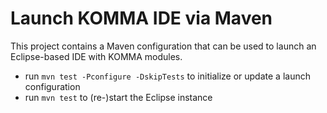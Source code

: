 # Launch KOMMA IDE via Maven

This project contains a Maven configuration that can be used to launch 
an Eclipse-based IDE with KOMMA modules.

- run `mvn test -Pconfigure -DskipTests` to initialize or update a launch configuration
- run `mvn test` to (re-)start the Eclipse instance